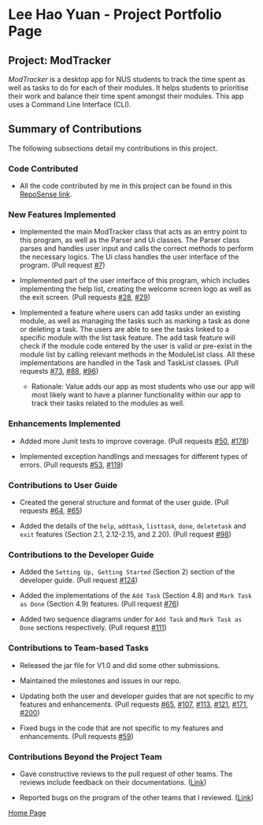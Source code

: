 # Lee Hao Yuan - Project Portfolio Page

## Project: ModTracker
_ModTracker_ is a desktop app for NUS students to track the time spent 
as well as tasks to do for each of their modules.
It helps students to prioritise their work and 
balance their time spent amongst their modules. 
This app uses a Command Line Interface (CLI).


## Summary of Contributions
The following subsections detail my contributions in this project.

### Code Contributed
* All the code contributed by me in this project can be found in this 
[RepoSense link](https://nus-cs2113-ay2021s1.github.io/tp-dashboard/#breakdown=true&search=lhydl&sort=groupTitle&sortWithin=title&since=2020-09-27&timeframe=commit&mergegroup=&groupSelect=groupByRepos&checkedFileTypes=docs~functional-code~test-code~other).

### New Features Implemented
* Implemented the main ModTracker class that acts as an entry point to this program, as well as the Parser and Ui classes.
The Parser class parses and handles user input and calls the correct methods to perform the necessary logics.
The Ui class handles the user interface of the program. 
(Pull request [#7](https://github.com/AY2021S1-CS2113T-F12-4/tp/pull/7))

* Implemented part of the user interface of this program, which includes implementing the help list,
creating the welcome screen logo as well as the exit screen. 
(Pull requests [#28](https://github.com/AY2021S1-CS2113T-F12-4/tp/pull/28), 
[#29](https://github.com/AY2021S1-CS2113T-F12-4/tp/pull/29))

* Implemented a feature where users can add tasks under an existing module, as well as 
managing the tasks such as marking a task as done or deleting a task. The users are able to see the tasks linked to a 
specific module with the list task feature. The add task feature will check if the module code 
entered by the user is valid or pre-exist in the module list by calling relevant methods in the
ModuleList class. All these implementations are handled in the Task and TaskList classes. 
(Pull requests [#73](https://github.com/AY2021S1-CS2113T-F12-4/tp/pull/73), 
[#88](https://github.com/AY2021S1-CS2113T-F12-4/tp/pull/88),
[#96](https://github.com/AY2021S1-CS2113T-F12-4/tp/pull/96))

    * Rationale: Value adds our app as most students who use our app will most likely want to have a planner functionality
     within our app to track their tasks related to the modules as well.

### Enhancements Implemented
* Added more Junit tests to improve coverage. 
(Pull requests [#50](https://github.com/AY2021S1-CS2113T-F12-4/tp/pull/50),
 [#178](https://github.com/AY2021S1-CS2113T-F12-4/tp/pull/178))

* Implemented exception handlings and messages for different types of errors. 
(Pull requests [#53](https://github.com/AY2021S1-CS2113T-F12-4/tp/pull/53),
[#119](https://github.com/AY2021S1-CS2113T-F12-4/tp/pull/119))

### Contributions to User Guide
* Created the general structure and format of the user guide. 
(Pull requests [#64](https://github.com/AY2021S1-CS2113T-F12-4/tp/pull/64), 
[#65](https://github.com/AY2021S1-CS2113T-F12-4/tp/pull/65))

* Added the details of the `help`, `addtask`, `listtask`, `done`, `deletetask` and `exit` features (Section 2.1, 2.12-2.15, and 2.20). 
(Pull request [#98](https://github.com/AY2021S1-CS2113T-F12-4/tp/pull/98))


### Contributions to the Developer Guide
* Added the `Setting Up, Getting Started` (Section 2) section of the developer guide. 
(Pull request [#124](https://github.com/AY2021S1-CS2113T-F12-4/tp/pull/124))

* Added the implementations of the `Add Task` (Section 4.8) and `Mark Task as Done` (Section 4.9) features. 
(Pull request [#76](https://github.com/AY2021S1-CS2113T-F12-4/tp/pull/76))

* Added two sequence diagrams under for `Add Task` and `Mark Task as Done` sections respectively. 
(Pull request [#111](https://github.com/AY2021S1-CS2113T-F12-4/tp/pull/111))

### Contributions to Team-based Tasks
* Released the jar file for V1.0 and did some other submissions. 

* Maintained the milestones and issues in our repo. 

* Updating both the user and developer guides that are not specific to my features and enhancements.
(Pull requests [#65](https://github.com/AY2021S1-CS2113T-F12-4/tp/pull/65),
[#107](https://github.com/AY2021S1-CS2113T-F12-4/tp/pull/107), 
[#113](https://github.com/AY2021S1-CS2113T-F12-4/tp/pull/113), 
[#121](https://github.com/AY2021S1-CS2113T-F12-4/tp/pull/121), 
[#171](https://github.com/AY2021S1-CS2113T-F12-4/tp/pull/171), 
[#200](https://github.com/AY2021S1-CS2113T-F12-4/tp/pull/200))

* Fixed bugs in the code that are not specific to my features and enhancements. 
(Pull requests [#59](https://github.com/AY2021S1-CS2113T-F12-4/tp/pull/59))

### Contributions Beyond the Project Team
* Gave constructive reviews to the pull request of other teams. The reviews include feedback on their documentations. 
([Link](https://github.com/nus-cs2113-AY2021S1/tp/pull/10))

* Reported bugs on the program of the other teams that I reviewed. ([Link](https://github.com/lhydl/ped/issues))


[Home Page](https://ay2021s1-cs2113t-f12-4.github.io/tp/)